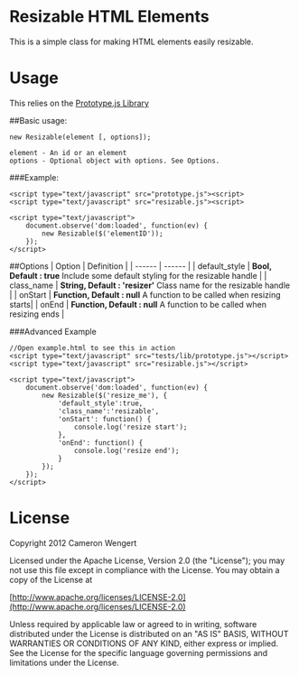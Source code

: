 # Resizable HTML Elements

This is a simple class for making HTML elements easily resizable.

# Usage
This relies on the [Prototype.js Library](http://prototypejs.org)

##Basic usage:
```
new Resizable(element [, options]);

element - An id or an element
options - Optional object with options. See Options.
```

###Example:

```
<script type="text/javascript" src="prototype.js"><script>
<script type="text/javascript" src="resizable.js"><script>

<script type="text/javascript">
    document.observe('dom:loaded', function(ev) {
        new Resizable($('elementID'));
    });
</script>
```

##Options
| Option | Definition |
| ------ | ------ |
| default_style | **Bool, Default : true** Include some default styling for the resizable handle |
| class_name | **String, Default : 'resizer'** Class name for the resizable handle |
| onStart | **Function, Default : null** A function to be called when resizing starts|
| onEnd | **Function, Default : null** A function to be called when resizing ends |


###Advanced Example
```
//Open example.html to see this in action
<script type="text/javascript" src="tests/lib/prototype.js"></script>
<script type="text/javascript" src="resizable.js"></script>

<script type="text/javascript">
    document.observe('dom:loaded', function(ev) {
        new Resizable($('resize_me'), {
            'default_style':true,
            'class_name':'resizable',
            'onStart': function() {
                console.log('resize start');
            },
            'onEnd': function() {
                console.log('resize end');
            }
        });
    });
</script>
```

# License
Copyright 2012 Cameron Wengert

Licensed under the Apache License, Version 2.0 (the "License");
you may not use this file except in compliance with the License.
You may obtain a copy of the License at

   [http://www.apache.org/licenses/LICENSE-2.0](http://www.apache.org/licenses/LICENSE-2.0)

Unless required by applicable law or agreed to in writing, software
distributed under the License is distributed on an "AS IS" BASIS,
WITHOUT WARRANTIES OR CONDITIONS OF ANY KIND, either express or implied.
See the License for the specific language governing permissions and
limitations under the License.


